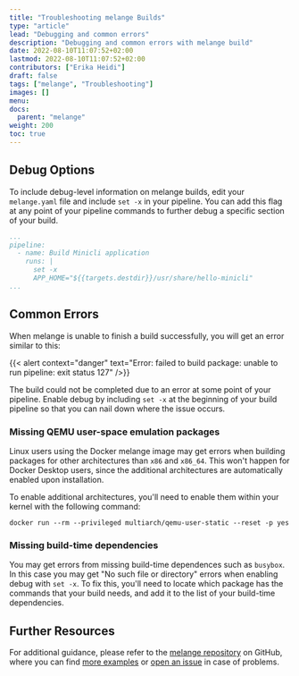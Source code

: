 ```yaml
---
title: "Troubleshooting melange Builds"
type: "article"
lead: "Debugging and common errors"
description: "Debugging and common errors with melange build"
date: 2022-08-10T11:07:52+02:00
lastmod: 2022-08-10T11:07:52+02:00
contributors: ["Erika Heidi"]
draft: false
tags: ["melange", "Troubleshooting"]
images: []
menu:
docs:
  parent: "melange"
weight: 200
toc: true
---
```


## Debug Options
To include debug-level information on melange builds, edit your `melange.yaml` file and include `set -x` in your pipeline. You can add this flag at any point of your pipeline commands to further debug a specific section of your build.

```yaml
...
pipeline:
  - name: Build Minicli application
    runs: |
      set -x
      APP_HOME="${{targets.destdir}}/usr/share/hello-minicli"
...
```
## Common Errors

When melange is unable to finish a build successfully, you will get an error similar to this:

{{< alert context="danger" text="Error: failed to build package: unable to run pipeline: exit status 127" />}}

The build could not be completed due to an error at some point of your pipeline. Enable debug by including `set -x` at the beginning of your build pipeline so that you can nail down where the issue occurs.

### Missing QEMU user-space emulation packages

Linux users using the Docker melange image may get errors when building packages for other architectures than `x86` and `x86_64`. This won't happen for Docker Desktop users, since the additional architectures are automatically enabled upon installation.

To enable additional architectures, you'll need to enable them within your kernel with the following command:

```shell
docker run --rm --privileged multiarch/qemu-user-static --reset -p yes
```

### Missing build-time dependencies
You may get errors from missing build-time dependences such as `busybox`. In this case you may get "No such file or directory" errors when enabling debug with `set -x`. To fix this, you'll need to locate which package has the commands that your build needs, and add it to the list of your build-time dependencies.

## Further Resources

For additional guidance, please refer to the [melange repository](https://github.com/chainguard-dev/melange) on GitHub, where you can find [more examples](https://github.com/chainguard-dev/melange/tree/main/examples) or [open an issue](https://github.com/chainguard-dev/melange/issues/new/choose) in case of problems.
